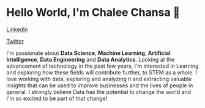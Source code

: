 



# Hello World, I'm Chalee Chansa 👋

[LinkedIn](https://www.linkedin.com/in/chalee-chansa/) 

[Twitter](https://mobile.twitter.com/_AldwinC)

I'm passionate about **Data Science**, **Machine Learning**, **Artificial Intelligence**, **Data Engineering** and **Data Analytics**. Looking at the advancement of technology in the past few years, I'm interested in Learning and exploring how these fields will contribute further, to STEM as a whole. I love working with data, exploring and analyzing it and extracting valuable insights that can be used to improve businesses and the lives of people in general. I strongly believe Data has the potential to change the world and I'm so excited to be part of that change!

